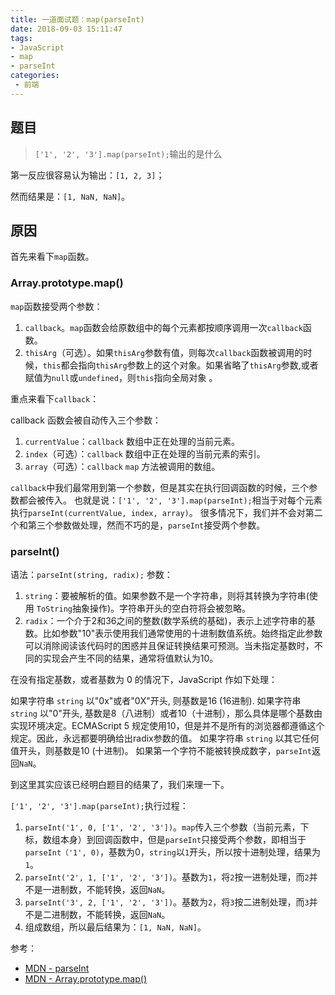 ```yaml
---
title: 一道面试题：map(parseInt)
date: 2018-09-03 15:11:47
tags:
- JavaScript
- map
- parseInt
categories: 
 - 前端
---
```

## 题目

>`['1', '2', '3'].map(parseInt);`输出的是什么

第一反应很容易认为输出：`[1, 2, 3]`；

然而结果是：`[1, NaN, NaN]`。

## 原因

首先来看下`map`函数。

### Array.prototype.map()

`map`函数接受两个参数：

1. `callback`。`map`函数会给原数组中的每个元素都按顺序调用一次`callback`函数。
2. `thisArg`（可选）。如果`thisArg`参数有值，则每次`callback`函数被调用的时候，`this`都会指向`thisArg`参数上的这个对象。如果省略了`thisArg`参数,或者赋值为`null`或`undefined`，则`this`指向全局对象 。

重点来看下`callback`：

callback 函数会被自动传入三个参数：

1. `currentValue`：`callback` 数组中正在处理的当前元素。
1. `index`（可选）：`callback` 数组中正在处理的当前元素的索引。
1. `array`（可选）：`callback` `map` 方法被调用的数组。

`callback`中我们最常用到第一个参数，但是其实在执行回调函数的时候，三个参数都会被传入。
也就是说：`['1', '2', '3'].map(parseInt);`相当于对每个元素执行`parseInt(currentValue, index, array)`。
很多情况下，我们并不会对第二个和第三个参数做处理，然而不巧的是，`parseInt`接受两个参数。

### parseInt()

语法：`parseInt(string, radix);`
参数：

1. `string`：要被解析的值。如果参数不是一个字符串，则将其转换为字符串(使用 `ToString`抽象操作)。字符串开头的空白符将会被忽略。
1. `radix`：一个介于2和36之间的整数(数学系统的基础)，表示上述字符串的基数。比如参数"10"表示使用我们通常使用的十进制数值系统。始终指定此参数可以消除阅读该代码时的困惑并且保证转换结果可预测。当未指定基数时，不同的实现会产生不同的结果，通常将值默认为10。

在没有指定基数，或者基数为 0 的情况下，JavaScript 作如下处理：

如果字符串 `string` 以"0x"或者"0X"开头, 则基数是16 (16进制).
如果字符串 `string` 以"0"开头, 基数是8（八进制）或者10（十进制），那么具体是哪个基数由实现环境决定。ECMAScript 5 规定使用10，但是并不是所有的浏览器都遵循这个规定。因此，永远都要明确给出radix参数的值。
如果字符串 `string` 以其它任何值开头，则基数是10 (十进制)。
如果第一个字符不能被转换成数字，`parseInt`返回`NaN`。

到这里其实应该已经明白题目的结果了，我们来理一下。

`['1', '2', '3'].map(parseInt);`执行过程：

1. `parseInt('1', 0, ['1', '2', '3'])`。`map`传入三个参数（当前元素，下标，数组本身）到回调函数中，但是`parseInt`只接受两个参数，即相当于`parseInt（'1', 0)`，基数为0，`string`以`1`开头，所以按十进制处理，结果为`1`。
1. `parseInt('2', 1, ['1', '2', '3'])`。基数为`1`，将`2`按一进制处理，而`2`并不是一进制数，不能转换，返回`NaN`。
1. `parseInt('3', 2, ['1', '2', '3'])`。基数为`2`，将`3`按二进制处理，而`3`并不是二进制数，不能转换，返回`NaN`。
1. 组成数组，所以最后结果为：`[1, NaN, NaN]`。

参考：

- [MDN - parseInt](https://developer.mozilla.org/zh-CN/docs/Web/JavaScript/Reference/Global_Objects/parseInt)
- [MDN - Array.prototype.map()](https://developer.mozilla.org/zh-CN/docs/Web/JavaScript/Reference/Global_Objects/Array/map)